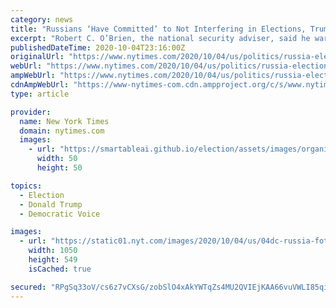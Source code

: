 ```yaml
---
category: news
title: "Russians ‘Have Committed’ to Not Interfering in Elections, Trump Aide Insists"
excerpt: "Robert C. O’Brien, the national security adviser, said he warned his Russian counterpart there would be “no tolerance” for interference, but didn’t mention evidence of Moscow’s influence operations."
publishedDateTime: 2020-10-04T23:16:00Z
originalUrl: "https://www.nytimes.com/2020/10/04/us/politics/russia-election-interference.html"
webUrl: "https://www.nytimes.com/2020/10/04/us/politics/russia-election-interference.html"
ampWebUrl: "https://www.nytimes.com/2020/10/04/us/politics/russia-election-interference.amp.html"
cdnAmpWebUrl: "https://www-nytimes-com.cdn.ampproject.org/c/s/www.nytimes.com/2020/10/04/us/politics/russia-election-interference.amp.html"
type: article

provider:
  name: New York Times
  domain: nytimes.com
  images:
    - url: "https://smartableai.github.io/election/assets/images/organizations/nytimes.com-50x50.jpg"
      width: 50
      height: 50

topics:
  - Election
  - Donald Trump
  - Democratic Voice

images:
  - url: "https://static01.nyt.com/images/2020/10/04/us/04dc-russia-foto/04dc-russia-foto-facebookJumbo.jpg"
    width: 1050
    height: 549
    isCached: true

secured: "RPgSq33oV/cs6z7vCXsG/zobSlO4xAkYWTqZs4MU2QVIEjKAA66vuVWLI85qiFJUF0BmYZJCSNEEAsTUoltuQyH3gnnn9sNDHuz96cZRengdt+6GhsfzH2fFjqEcN1uOV74PD2PCp5WUe2GTSYasPJM47Y2UfmJw8wRg6RGySJXjIWXa518DKysFZYxS6ICKL/ST4WSMkRy5umeEixQIzkXw5fDm4az81PF9nSGrKSgNrm7FuIYnwXf+o0Q5pHkvoIp9nfo9Cn6+nZk8zfTJE0L2MKYDR+p+6FY1lJaKHU6xTyIqdKGiVwgs/Yq5ATL/An1u4D5Wy2eBEpV0LQBviibobSHDRtGuyopQIC3EUBE=;3BrsM/nfXirfJOAuVKnUHw=="
---
```


